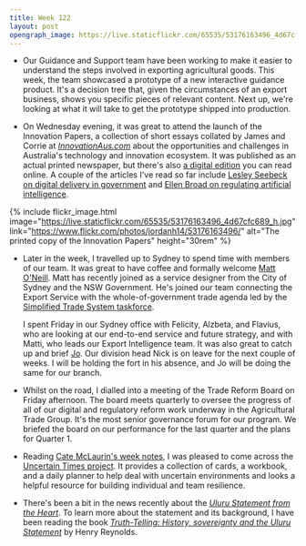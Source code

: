 ```yaml
---
title: Week 122
layout: post
opengraph_image: https://live.staticflickr.com/65535/53176163496_4d67cfc689_h.jpg
---
```


* Our Guidance and Support team have been working to make it easier to understand the steps involved in exporting agricultural goods. This week, the team showcased a prototype of a new interactive guidance product. It's a decision tree that, given the circumstances of an export business, shows you specific pieces of relevant content. Next up, we're looking at what it will take to get the prototype shipped into production.

* On Wednesday evening, it was great to attend the launch of the Innovation Papers, a collection of short essays collated by James and Corrie at _[InnovationAus.com][innovationaus]_  about the opportunities and challenges in Australia's technology and innovation ecosystem. It was published as an actual printed newspaper, but there's also [a digital edition][innovation-papers] you can read online. A couple of the articles I've read so far include [Lesley Seebeck on digital delivery in government][lesley-seebeck] and [Ellen Broad on regulating artificial intelligence][ellen-broad].

{% include flickr_image.html
  image="https://live.staticflickr.com/65535/53176163496_4d67cfc689_h.jpg"
  link="https://www.flickr.com/photos/jordanh14/53176163496/"
  alt="The printed copy of the Innovation Papers" height="30rem" %}

* Later in the week, I travelled up to Sydney to spend time with members of our team. It was great to have coffee and formally welcome [Matt O'Neill][matthew-oneill]. Matt has recently joined as a service designer from the City of Sydney and the NSW Government. He's joined our team connecting the Export Service with the whole-of-government trade agenda led by the [Simplified Trade System taskforce][sts].

  I spent Friday in our Sydney office with Felicity, Alzbeta, and Flavius, who are looking at our end-to-end service and future strategy, and with Matti, who leads our Export Intelligence team. It was also great to catch up and brief [Jo][jo]. Our division head Nick is on leave for the next couple of weeks. I will be holding the fort in his absence, and Jo will be doing the same for our branch.

* Whilst on the road, I dialled into a meeting of the Trade Reform Board on Friday afternoon. The board meets quarterly to oversee the progress of all of our digital and regulatory reform work underway in the Agricultural Trade Group. It's the most senior governance forum for our program. We briefed the board on our performance for the last quarter and the plans for Quarter 1.

* Reading [Cate McLaurin's week notes][cate-mclaurin-week-notes], I was pleased to come across the [Uncertain Times project][uncertain-times]. It provides a collection of cards, a workbook, and a daily planner to help deal with uncertain environments and looks a helpful resource for building individual and team resilience.

* There's been a bit in the news recently about the _[Uluru Statement from the Heart][uluru-statement]_. To learn more about the statement and its background, I have been reading the book _[Truth-Telling: History, sovereignty and the Uluru Statement][truth-telling]_ by Henry Reynolds.


[innovationaus]: https://www.innovationaus.com/
[innovation-papers]: https://indd.adobe.com/view/a4c2dcb2-7ff3-433f-9913-70974ed777ef
[lesley-seebeck]: https://www.innovationaus.com/from-digital-delivery-to-digital-democracy/
[ellen-broad]: https://www.innovationaus.com/we-need-to-let-go-of-regulating-artificial-intelligence/
[matthew-oneill]: https://www.linkedin.com/in/mkoneill/
[sts]: https://www.austrade.gov.au/simplified-trade-system/home
[jo]: https://www.linkedin.com/in/joanne-brennan-58594511b/
[nick]: https://www.linkedin.com/in/nick-woodruff-3644534/
[cate-mclaurin-week-notes]: https://weeknot.es/2022-14-consolidating-16fcd1574c38
[uncertain-times]: https://www.uncertaintimes.community
[uluru-statement]: https://en.wikipedia.org/wiki/Uluru_Statement_from_the_Heart
[truth-telling]: https://www.goodreads.com/book/show/57229608-truth-telling
